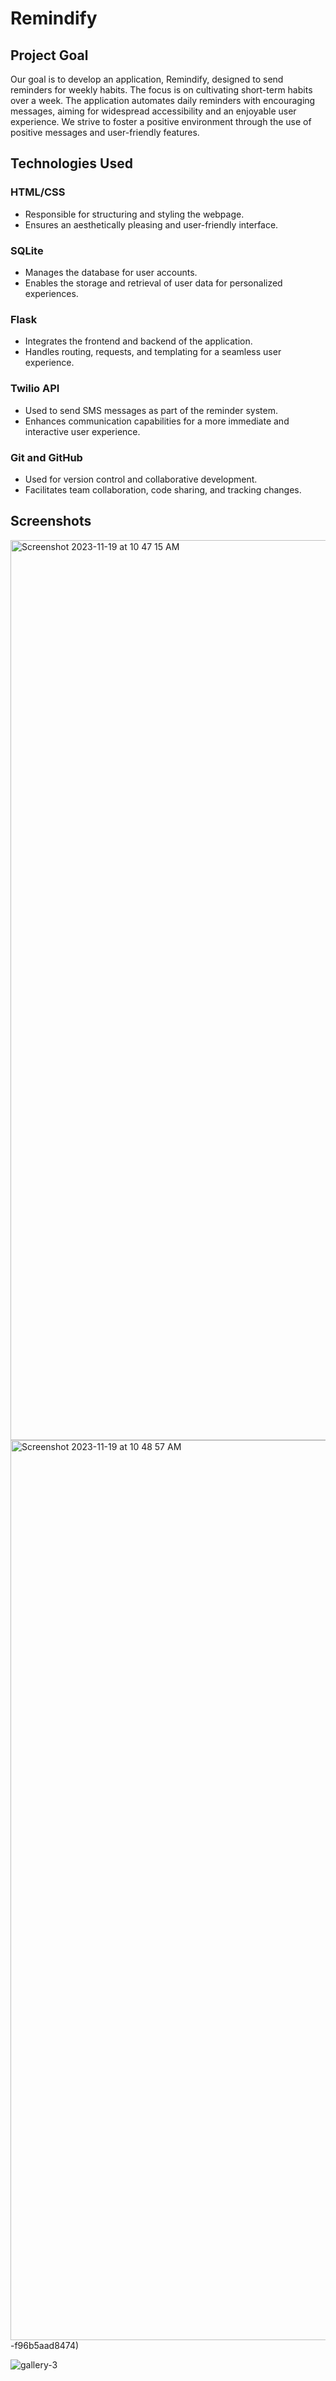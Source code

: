 # Remindify 

## Project Goal
Our goal is to develop an application, Remindify, designed to send reminders for weekly habits. The focus is on cultivating short-term habits over a week. The application automates daily reminders with encouraging messages, aiming for widespread accessibility and an enjoyable user experience. We strive to foster a positive environment through the use of positive messages and user-friendly features.

## Technologies Used

### HTML/CSS
- Responsible for structuring and styling the webpage.
- Ensures an aesthetically pleasing and user-friendly interface.

### SQLite
- Manages the database for user accounts.
- Enables the storage and retrieval of user data for personalized experiences.

### Flask
- Integrates the frontend and backend of the application.
- Handles routing, requests, and templating for a seamless user experience.

### Twilio API
- Used to send SMS messages as part of the reminder system.
- Enhances communication capabilities for a more immediate and interactive user experience.

### Git and GitHub
- Used for version control and collaborative development.
- Facilitates team collaboration, code sharing, and tracking changes.

## Screenshots
<img width="1440" alt="Screenshot 2023-11-19 at 10 47 15 AM" src="https://github.com/kriishnaPat/HackEDBeta2023/assets/77902389/19814bf9-6041-4b47-b7d7-2fbbcedf73a3">

<img width="1440" alt="Screenshot 2023-11-19 at 10 48 57 AM" src="https://github.com/kriishnaPat/HackEDBeta2023/assets/77902389/8f84a556-b18f-4c68-a62c-bf634ab0d01e">
-f96b5aad8474)

![gallery-3](https://github.com/kriishnaPat/HackEDBeta2023/assets/87027598/8eb33582-787e-4a85-9b17-86b32df1f356)



